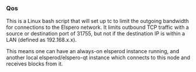### Qos ###

This is a Linux bash script that will set up tc to limit the outgoing bandwidth for connections to the Elspero network. It limits outbound TCP traffic with a source or destination port of 31755, but not if the destination IP is within a LAN (defined as 192.168.x.x).

This means one can have an always-on elsperod instance running, and another local elsperod/elspero-qt instance which connects to this node and receives blocks from it.

